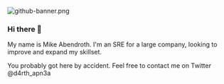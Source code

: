 ![github-banner.png]("https://github.com/mabendroth/mabendroth/blob/main/github-banner.png")

### Hi there 👋

My name is Mike Abendroth. I'm an SRE for a large company, looking to improve and expand my skillset.

You probably got here by accident. Feel free to contact me on Twitter @d4rth_apn3a

